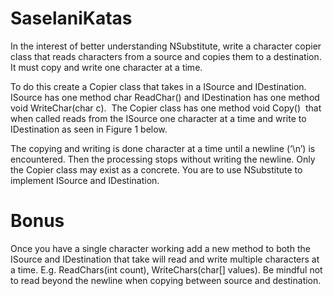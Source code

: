 # SaselaniKatas

In the interest of better understanding NSubstitute, write a character copier class that reads characters from a source and copies them to a destination. It must copy and write one character at a time.

To do this create a Copier class that takes in a ISource and IDestination. ISource has one method char ReadChar()​ and IDestination has one method void WriteChar(char c). ​ The Copier class has one method void Copy() ​ that when called reads from the ISource one character at a time and write to IDestination as seen in Figure 1 below.

The copying and writing is done character at a time until a newline (‘\n’) is encountered. Then the processing stops without writing the newline. Only the Copier class may exist as a concrete. You are to use NSubstitute to implement ISource and IDestination.



# Bonus
Once you have a single character working add a new method to both the ISource and IDestination that take will read and write multiple characters at a time. E.g. ReadChars(int count), WriteChars(char[] values). Be mindful not to read beyond the newline when copying between source and destination.
